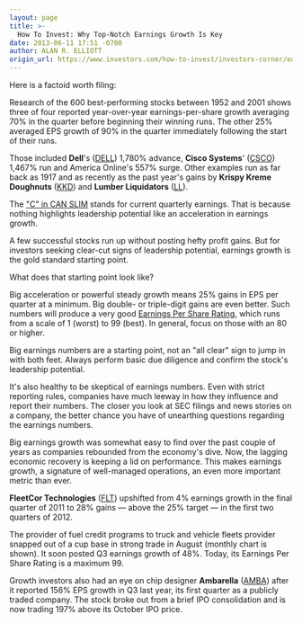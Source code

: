 ```yaml
---
layout: page
title: >-
  How To Invest: Why Top-Notch Earnings Growth Is Key
date: 2013-06-11 17:51 -0700
author: ALAN R. ELLIOTT
origin_url: https://www.investors.com/how-to-invest/investors-corner/earnings-growth-reveals-leaders/
---
```


Here is a factoid worth filing:

Research of the 600 best-performing stocks between 1952 and 2001 shows three of four reported year-over-year earnings-per-share growth averaging 70% in the quarter before beginning their winning runs. The other 25% averaged EPS growth of 90% in the quarter immediately following the start of their runs.

Those included **Dell**'s ([DELL](https://research.investors.com/quote.aspx?symbol=DELL)) 1,780% advance, **Cisco Systems**' ([CSCO](https://research.investors.com/quote.aspx?symbol=CSCO)) 1,467% run and America Online's 557% surge. Other examples run as far back as 1917 and as recently as the past year's gains by **Krispy Kreme Doughnuts** ([KKD](https://research.investors.com/quote.aspx?symbol=KKD)) and **Lumber Liquidators** ([LL](https://research.investors.com/quote.aspx?symbol=LL)).

The ["C" in CAN SLIM](http://education.investors.com/ibd-university/451606-451607-can-slim-the-c-and-a-in-the-can-slim-system.aspx) stands for current quarterly earnings. That is because nothing highlights leadership potential like an acceleration in earnings growth.

A few successful stocks run up without posting hefty profit gains. But for investors seeking clear-cut signs of leadership potential, earnings growth is the gold standard starting point.

What does that starting point look like?

Big acceleration or powerful steady growth means 25% gains in EPS per quarter at a minimum. Big double- or triple-digit gains are even better. Such numbers will produce a very good [Earnings Per Share Rating](http://education.investors.com/faq.aspx?nav=IBDUAsk), which runs from a scale of 1 (worst) to 99 (best). In general, focus on those with an 80 or higher.

Big earnings numbers are a starting point, not an "all clear" sign to jump in with both feet. Always perform basic due diligence and confirm the stock's leadership potential.

It's also healthy to be skeptical of earnings numbers. Even with strict reporting rules, companies have much leeway in how they influence and report their numbers. The closer you look at SEC filings and news stories on a company, the better chance you have of unearthing questions regarding the earnings numbers.

Big earnings growth was somewhat easy to find over the past couple of years as companies rebounded from the economy's dive. Now, the lagging economic recovery is keeping a lid on performance. This makes earnings growth, a signature of well-managed operations, an even more important metric than ever.

**FleetCor Technologies** ([FLT](https://research.investors.com/quote.aspx?symbol=FLT)) upshifted from 4% earnings growth in the final quarter of 2011 to 28% gains — above the 25% target — in the first two quarters of 2012.

The provider of fuel credit programs to truck and vehicle fleets provider snapped out of a cup base in strong trade in August (monthly chart is shown). It soon posted Q3 earnings growth of 48%. Today, its Earnings Per Share Rating is a maximum 99.

Growth investors also had an eye on chip designer **Ambarella** ([AMBA](https://research.investors.com/quote.aspx?symbol=AMBA)) after it reported 156% EPS growth in Q3 last year, its first quarter as a publicly traded company. The stock broke out from a brief IPO consolidation and is now trading 197% above its October IPO price.
